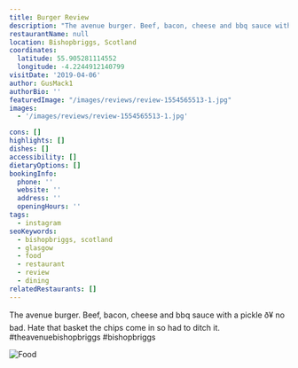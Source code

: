 ```yaml
---
title: Burger Review
description: "The avenue burger. Beef, bacon, cheese and bbq sauce with a pickle ð\x9F¥\x92 no bad. Hate that basket the chips come in so had to ditch it.  #theavenuebishopbriggs #bishopbriggs"
restaurantName: null
location: Bishopbriggs, Scotland
coordinates:
  latitude: 55.905281114552
  longitude: -4.2244912140799
visitDate: '2019-04-06'
author: GusMack1
authorBio: ''
featuredImage: "/images/reviews/review-1554565513-1.jpg"
images:
  - '/images/reviews/review-1554565513-1.jpg'

cons: []
highlights: []
dishes: []
accessibility: []
dietaryOptions: []
bookingInfo:
  phone: ''
  website: ''
  address: ''
  openingHours: ''
tags:
  - instagram
seoKeywords:
  - bishopbriggs, scotland
  - glasgow
  - food
  - restaurant
  - review
  - dining
relatedRestaurants: []
---
```


The avenue burger. Beef, bacon, cheese and bbq sauce with a pickle ð¥ no bad. Hate that basket the chips come in so had to ditch it.  #theavenuebishopbriggs #bishopbriggs

![Food](/images/reviews/review-1554565513-1.jpg)
